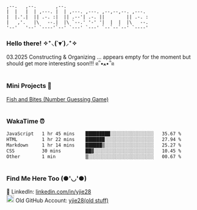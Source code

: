 ```
,--.   ,--.       ,--.                               
|  |   |  | ,---. |  | ,---. ,---. ,--,--,--. ,---.  
|  |.'.|  || .-. :|  || .--'| .-. ||        || .-. : 
|   ,'.   |\   --.|  |\ `--.' '-' '|  |  |  |\   --. 
'--'   '--' `----'`--' `---' `---' `--`--`--' `----' 
```
### Hello there! ✧⁺⸜(˙▾˙)⸝⁺✧

03.2025
Constructing & Organizing ... appears empty for the moment but should get more interesting soon!!! ฅ՞•ﻌ•՞ฅ 

<!-- ### ꧁ Project Demos ꧂ -->
<!-- 🦊 __Full Stack / Front End:__ <br /> -->
<!-- [PKMN Center Online](https://pkmn-centerol.herokuapp.com/) <br /> -->
<!-- [Face Recognition Brain](https://facerecog-brn.herokuapp.com) -->

#

### Mini Projects 🍓 <br />
[Fish and Bites (Number Guessing Game)](https://yjie28.github.io/fish-and-bite/)

<!-- <p align="left"> -->
<!-- <img src="https://raw.githubusercontent.com/devicons/devicon/master/icons/react/react-original-wordmark.svg" alt="react" width="50" height="50" /> -->
<!-- <img src="https://raw.githubusercontent.com/devicons/devicon/master/icons/javascript/javascript-original.svg" alt="javascript" width="50" height="50" /> -->
<!-- <img src="https://raw.githubusercontent.com/devicons/devicon/master/icons/ruby/ruby-original.svg" alt="ruby" width="50" height="50" />  -->
<!-- </p> -->

#

### WakaTime ⏰

<!--START_SECTION:waka-->

```txt
JavaScript   1 hr 45 mins    █████████░░░░░░░░░░░░░░░░   35.67 %
HTML         1 hr 22 mins    ███████░░░░░░░░░░░░░░░░░░   27.94 %
Markdown     1 hr 14 mins    ██████▒░░░░░░░░░░░░░░░░░░   25.27 %
CSS          30 mins         ██▓░░░░░░░░░░░░░░░░░░░░░░   10.45 %
Other        1 min           ▒░░░░░░░░░░░░░░░░░░░░░░░░   00.67 %
```

<!--END_SECTION:waka-->

  
<!-- <a href="https://linkedin.com/in/yjie28"> -->
<!--  <img src="https://img.shields.io/badge/linkedin-%230077B5.svg?&style=for-the-badge&logo=linkedin&logoColor=white"> -->
<!-- </a> -->

#

### Find Me Here Too (●'◡'●)
💼 LinkedIn: [linkedin.com/in/yjie28](https://www.linkedin.com/in/yjie28/) <br />
<img src="https://cdn.jsdelivr.net/gh/devicons/devicon@latest/icons/github/github-original.svg" alt="react" width="20" height="20" /> Old GitHub Account: [yjie28(old stuff)](https://www.github.com/yjie28)
